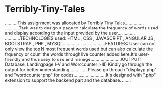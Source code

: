 # Terribly-Tiny-Tales
..........This assignment was allocated by Terribly Tiny Tales...............
...........Task was to design a page to calculate the frequency of words used and display according to the input provided by the user..............
............TECHNOLOGIES used: HTML , CSS , JAVASCRIPT , ANGULAR JS , BOOTSTRAP , PHP , MYSQL.....................
............FEATURES: User can not only view the top N most frequent words used but can also calculate the frquency or count the words through live counter added here.It's user-friendly and thus easy to use and manage........................(OUTPUT: Database, Landingpage I-V and Wordcounter I-III) Kindly go through the output for better understanding...............Please go through "displayp.php" and "wordcounter.php" for codes............
.............It's designed with ".php" extension to support the backend part and the database.........

